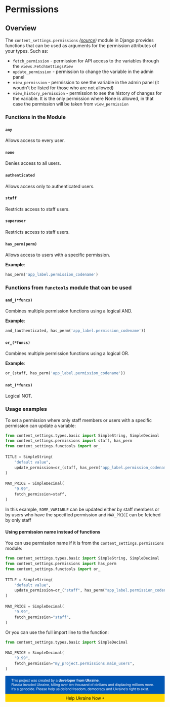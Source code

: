 # Permissions

## Overview

The `content_settings.permissions` *([source](source.md#permissions))* module in Django provides functions that can be used as arguments for the  permission attributes of your types. Such as:

* `fetch_permission` - permission for API access to the variables through the `views.FetchSettingsView`
* `update_permission` - permission to change the variable in the admin panel
* `view_permission` - permission to see the variable in the admin panel (it woudn't be listed for those who are not allowed)
* `view_history_permission` - permission to see the history of changes for the variable. It is the only permission where None is allowed, in that case the permission will be taken from `view_permission`

### Functions in the Module

#### `any`

Allows access to every user.

#### `none`

Denies access to all users.

#### `authenticated`

Allows access only to authenticated users.

#### `staff`

Restricts access to staff users.

#### `superuser`

Restricts access to staff users.

#### `has_perm(perm)`

Allows access to users with a specific permission.

**Example**:

```python
has_perm('app_label.permission_codename')
```

### Functions from `functools` module that can be used

#### `and_(*funcs)`

Combines multiple permission functions using a logical AND.

**Example**:

```python
and_(authenticated, has_perm('app_label.permission_codename'))
```


#### `or_(*funcs)`

Combines multiple permission functions using a logical OR.

**Example**:

```python
or_(staff, has_perm('app_label.permission_codename'))
```


#### `not_(*funcs)`

Logical NOT.

### Usage examples

To set a permission where only staff members or users with a specific permission can update a variable:

```python
from content_settings.types.basic import SimpleString, SimpleDecimal
from content_settings.permissions import staff, has_perm
from content_settings.functools import or_

TITLE = SimpleString(
    "default value",
    update_permission=or_(staff, has_perm("app_label.permission_codename"))
)

MAX_PRICE = SimpleDecimal(
    "9.99",
    fetch_permission=staff,
)
```

In this example, `SOME_VARIABLE` can be updated either by staff members or by users who have the specified permission and `MAX_PRICE` can be fetched by only staff

#### Using permission name instead of functions

You can use permission name if it is from the `content_settings.permissions` module:

```python
from content_settings.types.basic import SimpleString, SimpleDecimal
from content_settings.permissions import has_perm
from content_settings.functools import or_

TITLE = SimpleString(
    "default value",
    update_permission=or_("staff", has_perm("app_label.permission_codename"))
)

MAX_PRICE = SimpleDecimal(
    "9.99",
    fetch_permission="staff",
)
```

Or you can use the full import line to the function:

```python
from content_settings.types.basic import SimpleDecimal

MAX_PRICE = SimpleDecimal(
    "9.99",
    fetch_permission="my_project.permissions.main_users",
)
```

[![Stand With Ukraine](https://raw.githubusercontent.com/vshymanskyy/StandWithUkraine/main/banner-direct-single.svg)](https://stand-with-ukraine.pp.ua)